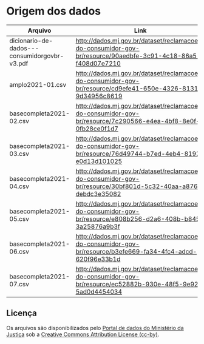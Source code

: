 # Origem dos dados

Arquivo | Link
--------|-------
dicionario-de-dados---consumidorgovbr-v3.pdf    |   http://dados.mj.gov.br/dataset/reclamacoes-do-consumidor-gov-br/resource/90aedbfe-3c91-4c18-86a5-f408d07e7210
amplo2021-01.csv    |   http://dados.mj.gov.br/dataset/reclamacoes-do-consumidor-gov-br/resource/cd9efe41-650e-4326-8131-9d34956c8619
basecompleta2021-02.csv    |   http://dados.mj.gov.br/dataset/reclamacoes-do-consumidor-gov-br/resource/7c290566-e4ea-4bf8-8e0f-0fb28ce0f1d7
basecompleta2021-03.csv    |   http://dados.mj.gov.br/dataset/reclamacoes-do-consumidor-gov-br/resource/76d49744-b7ed-4eb4-8193-e0d13d101025
basecompleta2021-04.csv    |   http://dados.mj.gov.br/dataset/reclamacoes-do-consumidor-gov-br/resource/30bf801d-5c32-40aa-a876-debdc3e35082
basecompleta2021-05.csv    |   http://dados.mj.gov.br/dataset/reclamacoes-do-consumidor-gov-br/resource/e808b256-d2a6-408b-b845-3a25876a9b3f
basecompleta2021-06.csv    |   http://dados.mj.gov.br/dataset/reclamacoes-do-consumidor-gov-br/resource/b3efe669-fa34-4fc4-adcd-620f96e33b1d
basecompleta2021-07.csv    |   http://dados.mj.gov.br/dataset/reclamacoes-do-consumidor-gov-br/resource/ec52882b-930e-48f5-9e92-5ad0d4454034


## Licença

Os arquivos são disponibilizados pelo [Portal de dados do Ministério da Justiça](http://dados.mj.gov.br/) sob a [Creative Commons Attribution License (cc-by)](http://www.opendefinition.org/licenses/cc-by).